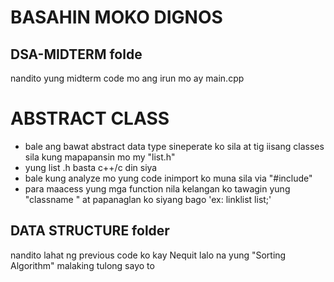 # BASAHIN MOKO DIGNOS

## DSA-MIDTERM folde
nandito yung midterm code mo ang irun mo ay main.cpp

# ABSTRACT CLASS
* bale ang bawat abstract data type sineperate ko sila at tig iisang classes sila kung mapapansin mo my "list.h"
* yung list .h basta c++/c din siya
* bale kung analyze mo yung code inimport ko muna sila via "#include"
* para maacess yung mga function nila kelangan ko tawagin yung "classname " at papanaglan ko siyang bago 'ex: linklist list;'

## DATA STRUCTURE folder
nandito lahat ng previous code ko kay Nequit lalo na yung "Sorting Algorithm" malaking tulong sayo to